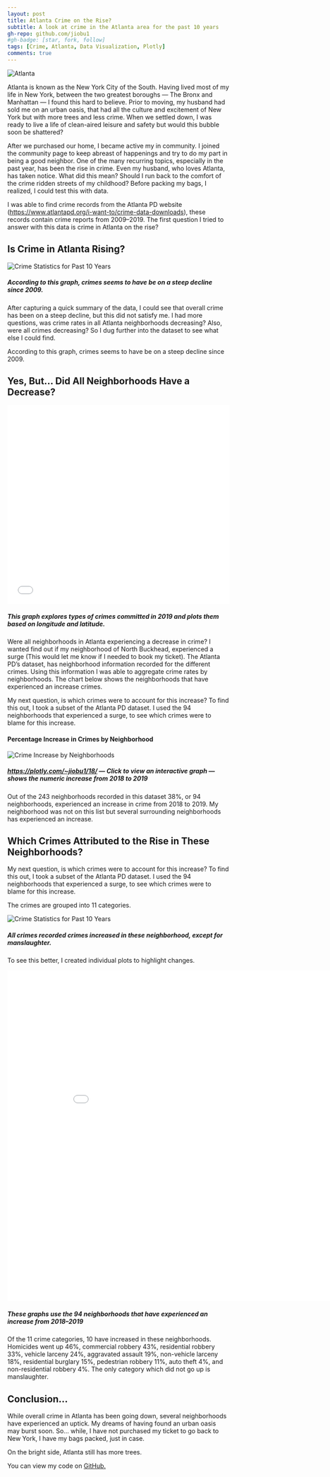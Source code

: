 ```yaml
---
layout: post
title: Atlanta Crime on the Rise?
subtitle: A look at crime in the Atlanta area for the past 10 years
gh-repo: github.com/jiobu1
#gh-badge: [star, fork, follow]
tags: [Crime, Atlanta, Data Visualization, Plotly]
comments: true
---
```


<img src = "../img/unit1/atlanta.png" alt="Atlanta" class="center">

<p>Atlanta is known as the New York City of the South. Having lived most of my life in New York, between the two greatest boroughs — The Bronx and Manhattan — I found this hard to believe. Prior to moving, my husband had sold me on an urban oasis, that had all the culture and excitement of New York but with more trees and less crime. When we settled down, I was ready to live a life of clean-aired leisure and safety but would this bubble soon be shattered?</p>

<p>After we purchased our home, I became active my in community. I joined the community page to keep abreast of happenings and try to do my part in being a good neighbor. One of the many recurring topics, especially in the past year, has been the rise in crime. Even my husband, who loves Atlanta, has taken notice. What did this mean? Should I run back to the comfort of the crime ridden streets of my childhood? Before packing my bags, I realized, I could test this with data.</p>

<p>I was able to find crime records from the Atlanta PD website (<a href="https://www.atlantapd.org/i-want-to/crime-data-downloads" target="blank">https://www.atlantapd.org/i-want-to/crime-data-downloads</a>), these records contain crime reports from 2009–2019. The first question I tried to answer with this data is crime in Atlanta on the rise?</p>

<h2>Is Crime in Atlanta Rising?</h2>

<img src="../img/unit1/change_over_years.png" alt="Crime Statistics for Past 10 Years">
<h5>According to this graph, crimes seems to have be on a steep decline since 2009.</h5>

<p>After capturing a quick summary of the data, I could see that overall crime has been on a steep decline, but this did not satisfy me. I had more questions, was crime rates in all Atlanta neighborhoods decreasing? Also, were all crimes decreasing? So I dug further into the dataset to see what else I could find.</p>

<p>According to this graph, crimes seems to have be on a steep decline since 2009.</p>

<h2>Yes, But… Did All Neighborhoods Have a Decrease?</h2>

<div class="video-container">
<iframe id="igraph" scrolling="no" style="border:none;" seamless="seamless" src="../img/index.html" height="450" width="100%"></iframe>
<h5>This graph explores types of crimes committed in 2019 and plots them based on longitude and latitude.</h5>
</div>

<p>Were all neighborhoods in Atlanta experiencing a decrease in crime? I wanted find out if my neighborhood of North Buckhead, experienced a surge (This would let me know if I needed to book my ticket). The Atlanta PD’s dataset, has neighborhood information recorded for the different crimes. Using this information I was able to aggregate crime rates by neighborhoods. The chart below shows the neighborhoods that have experienced an increase crimes.</p>

<p>My next question, is which crimes were to account for this increase? To find this out, I took a subset of the Atlanta PD dataset. I used the 94 neighborhoods that experienced a surge, to see which crimes were to blame for this increase.</p>

<h4>Percentage Increase in Crimes by Neighborhood</h4>
<img src="../img/unit1/crime_neighborhood.png" alt="Crime Increase by Neighborhoods">
<h5> <a href = "https://plotly.com/~jiobu1/18/" target="blank">https://plotly.com/~jiobu1/18/</a> — Click to view an interactive graph — shows the numeric increase from 2018 to 2019</h5>

<p>Out of the 243 neighborhoods recorded in this dataset 38%, or 94 neighborhoods, experienced an increase in crime from 2018 to 2019. My neighborhood was not on this list but several surrounding neighborhoods has experienced an increase.</p>

<h2>Which Crimes Attributed to the Rise in These Neighborhoods?</h2>

<p>My next question, is which crimes were to account for this increase? To find this out, I took a subset of the Atlanta PD dataset. I used the 94 neighborhoods that experienced a surge, to see which crimes were to blame for this increase.</p>

<p>The crimes are grouped into 11 categories.</p>

<img src="../img/unit1/ucr_literal.png" alt="Crime Statistics for Past 10 Years">
<h5>All crimes recorded crimes increased in these neighborhood, except for manslaughter.</h5>

<p>To see this better, I created individual plots to highlight changes.</p>

<div class = "video-container">
<iframe width="900" height="750" frameborder="0" scrolling="no" src="//plotly.com/~jiobu1/21.embed"></iframe>
<h5>These graphs use the 94 neighborhoods that have experienced an increase from 2018–2019</h5>
</div>

<p>Of the 11 crime categories, 10 have increased in these neighborhoods. Homicides went up 46%, commercial robbery 43%, residential robbery 33%, vehicle larceny 24%, aggravated assault 19%, non-vehicle larceny 18%, residential burglary 15%, pedestrian robbery 11%, auto theft 4%, and non-residential robbery 4%. The only category which did not go up is manslaughter.</p>

<h2>Conclusion…</h2>

<p>While overall crime in Atlanta has been going down, several neighborhoods have experienced an uptick. My dreams of having found an urban oasis may burst soon. So… while, I have not purchased my ticket to go back to New York, I have my bags packed, just in case.</p>

<p>On the bright side, Atlanta still has more trees.</p>

<p>You can view my code on <a href = "https://github.com/jiobu1/DS-Unit-1-Sprint-4-Data-Storytelling-Portfolio-Project/blob/master/Jisha_Obukwelu_Unit_1_Data_Storytelling_Project.ipynb" target="None"> GitHub.</a></p>
